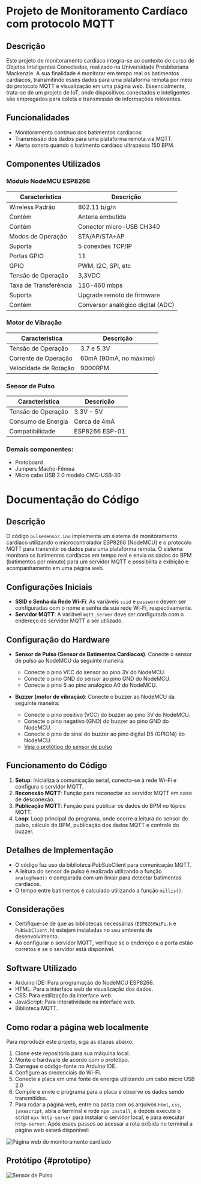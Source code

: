 # Projeto de Monitoramento Cardíaco com protocolo MQTT

## Descrição

Este projeto de monitoramento cardíaco integra-se ao contexto do curso de Objetos Inteligentes Conectados, realizado na Universidade Presbiteriana Mackenzie. A sua finalidade é monitorar em tempo real os batimentos cardíacos, transmitindo esses dados para uma plataforma remota por meio do protocolo MQTT e visualização em uma página web. Essencialmente, trata-se de um projeto de IoT, onde dispositivos conectados e inteligentes são empregados para coleta e transmissão de informações relevantes.

## Funcionalidades

- Monitoramento contínuo dos batimentos cardíacos.
- Transmissão dos dados para uma plataforma remota via MQTT.
- Alerta sonoro quando o batimento cardíaco ultrapassa 150 BPM.

## Componentes Utilizados

### Módulo NodeMCU ESP8266

| Característica        | Descrição                                    |
|-----------------------|----------------------------------------------|
| Wireless Padrão       | 802.11 b/g/n                                  |
| Contém                | Antena embutida                               |
| Contém                | Conector micro-USB CH340                      |
| Modos de Operação     | STA/AP/STA+AP                                 |
| Suporta               | 5 conexões TCP/IP                             |
| Portas GPIO           | 11                                           |
| GPIO                  | PWM, I2C, SPI, etc                           |
| Tensão de Operação    | 3,3VDC                                       |
| Taxa de Transferência | 110-460 mbps                                 |
| Suporta               | Upgrade remoto de firmware                   |
| Contém                | Conversor analógico digital (ADC)            |

### Motor de Vibração

| Característica          | Descrição            |
|-------------------------|----------------------|
| Tensão de Operação      | 3.7 e 5.3V          |
| Corrente de Operação    | 60mA (90mA, no máximo) |
| Velocidade de Rotação   | 9000RPM              |

### Sensor de Pulso

| Característica          | Descrição            |
|-------------------------|----------------------|
| Tensão de Operação      | 3.3V - 5V            |
| Consumo de Energia      | Cerca de 4mA         |
| Compatibilidade         | ESP8266 ESP-01       |

### Demais componentes:

- Protoboard
- Jumpers Macho-Fêmea
- Micro cabo USB 2.0 modelo CMC-USB-30

# Documentação do Código

## Descrição

O código `pulsesensor.ino` implementa um sistema de monitoramento cardíaco utilizando o microcontrolador ESP8266 (NodeMCU) e o protocolo MQTT para transmitir os dados para uma plataforma remota. O sistema monitora os batimentos cardíacos em tempo real e envia os dados do BPM (batimentos por minuto) para um servidor MQTT e possibilita a exibição e acompanhamento em uma página web.

## Configurações Iniciais

- **SSID e Senha da Rede Wi-Fi**: As variáveis `ssid` e `password` devem ser configuradas com o nome e senha da sua rede Wi-Fi, respectivamente.
- **Servidor MQTT**: A variável `mqtt_server` deve ser configurada com o endereço do servidor MQTT a ser utilizado.

## Configuração do Hardware

- **Sensor de Pulso (Sensor de Batimentos Cardíacos)**: Conecte o sensor de pulso ao NodeMCU da seguinte maneira:
  - Conecte o pino VCC do sensor ao pino 3V do NodeMCU.
  - Conecte o pino GND do sensor ao pino GND do NodeMCU.
  - Conecte o pino S ao pino analógico A0 do NodeMCU.

- **Buzzer (motor de vibração)**: Conecte o buzzer ao NodeMCU da seguinte maneira:
  - Conecte o pino positivo (VCC) do buzzer ao pino 3V do NodeMCU.
  - Conecte o pino negativo (GND) do buzzer ao pino GND do NodeMCU.
  - Conecte o pino de sinal do buzzer ao pino digital D5 (GPIO14) do NodeMCU.
  - [Veja o protótipo do sensor de pulso](#prototipo)

## Funcionamento do Código

1. **Setup**: Inicializa a comunicação serial, conecta-se à rede Wi-Fi e configura o servidor MQTT.
2. **Reconexão MQTT**: Função para reconectar ao servidor MQTT em caso de desconexão.
3. **Publicação MQTT**: Função para publicar os dados do BPM no tópico MQTT.
4. **Loop**: Loop principal do programa, onde ocorre a leitura do sensor de pulso, cálculo do BPM, publicação dos dados MQTT e controle do buzzer.

## Detalhes de Implementação

- O código faz uso da biblioteca PubSubClient para comunicação MQTT.
- A leitura do sensor de pulso é realizada utilizando a função `analogRead()` e comparada com um limiar para detectar batimentos cardíacos.
- O tempo entre batimentos é calculado utilizando a função `millis()`.

## Considerações

- Certifique-se de que as bibliotecas necessárias (`ESP8266WiFi.h` e `PubSubClient.h`) estejam instaladas no seu ambiente de desenvolvimento.
- Ao configurar o servidor MQTT, verifique se o endereço e a porta estão corretos e se o servidor está disponível.

## Software Utilizado

- Arduino IDE: Para programação do NodeMCU ESP8266.
- HTML: Para a interface web de visualização dos dados.
- CSS: Para estilização da interface web.
- JavaScript: Para interatividade na interface web.
- Biblioteca MQTT.

## Como rodar a página web localmente

Para reproduzir este projeto, siga as etapas abaixo:

1. Clone este repositório para sua máquina local.
2. Monte o hardware de acordo com o protótipo.
3. Carregue o código-fonte no Arduino IDE.
4. Configure as credenciais do Wi-Fi.
5. Conecte a placa em uma fonte de energia utilizando um cabo micro USB 2.0 
6. Compile e envie o programa para a placa e observe os dados sendo transmitidos.
7. Para rodar a página web, entre na pasta com os arquivos ```html```, ```css```, ```javascript```, abra o terminal e rode ```npm install```, e depois execute o script ```npx http-server``` para instalar o servidor local, e para executar ```http-server```.
Após esses passos ao acessar a rota exibida no terminal a página web estará disponível:

<img src="https://ik.imagekit.io/q8vyo7feaitz/web_n3UnR4KBU.png?updatedAt=1716160106107" alt="Página web do monitoramento cardíado">

## Protótipo {#prototipo}
<a name="protótipo" id="prototipo"></a>
<img src="https://ik.imagekit.io/q8vyo7feaitz/Captura%20de%20tela%202024-05-19%20193956_nelYW5Igv.png?updatedAt=1716158448195" alt="Sensor de Pulso">

